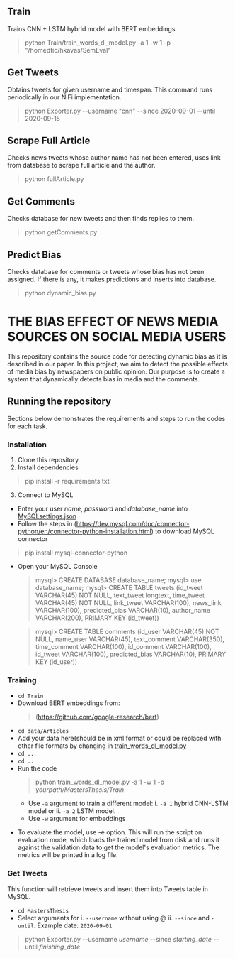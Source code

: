 
## Train
Trains CNN + LSTM hybrid model with BERT embeddings.
> python Train/train_words_dl_model.py -a 1 -w 1 -p "/homedtic/hkavas/SemEval" 

## Get Tweets
Obtains tweets for given username and timespan. This command runs periodically in our NiFi implementation.
> python Exporter.py --username "cnn" --since 2020-09-01 --until 2020-09-15

## Scrape Full Article
Checks news tweets whose author name has not been entered, uses link from database to scrape full article and the author.
> python fullArticle.py

## Get Comments
Checks database for new tweets and then finds replies to them.
> python getComments.py 

## Predict Bias
Checks database for comments or tweets whose bias has not been assigned. If there is any, it makes predictions and inserts into database.
> python dynamic_bias.py

# THE BIAS EFFECT OF NEWS MEDIA SOURCES ON SOCIAL MEDIA USERS
This repository contains the source code for detecting dynamic bias as it is described in our paper.
In this project, we aim to detect the possible effects of media bias by newspapers on public opinion. Our purpose is to create a system that dynamically detects bias in media and the comments.

## Running the repository
Sections below demonstrates the requirements and steps to run the codes for each task.
### Installation
1. Clone this repository
2. Install dependencies
> pip install -r requirements.txt
3. Connect to MySQL
  - Enter your user *name*, *password* and *database_name* into [MySQLsettings.json](https://github.com/hmtkvs/MastersThesis/blob/master/MySQLsettings.json)
  - Follow the steps in (https://dev.mysql.com/doc/connector-python/en/connector-python-installation.html) to download MySQL connector 
  > pip install mysql-connector-python
  - Open your MySQL Console
    > mysql> CREATE DATABASE database_name;
    > mysql> use database_name;
    > mysql> CREATE TABLE tweets (id_tweet VARCHAR(45) NOT NULL, text_tweet longtext,
       time_tweet VARCHAR(45) NOT NULL, link_tweet VARCHAR(100), news_link VARCHAR(100), predicted_bias VARCHAR(10), author_name VARCHAR(200), PRIMARY KEY (id_tweet))
       
    > mysql> CREATE TABLE comments (id_user VARCHAR(45) NOT NULL, name_user VARCHAR(45),
       text_comment VARCHAR(350), time_comment VARCHAR(100), id_comment VARCHAR(100), id_tweet VARCHAR(100), predicted_bias VARCHAR(10), PRIMARY KEY (id_user))
    
  
### Training
- `cd Train`
- Download BERT embeddings from:
  > (https://github.com/google-research/bert)
- `cd data/Articles`
- Add your data here(should be in xml format or could be replaced with other file formats by changing in [train_words_dl_model.py](https://github.com/hmtkvs/MastersThesis/blob/master/Train/train_words_dl_model.py)
- `cd ..`
- `cd ..`
- Run the code
  > python train_words_dl_model.py -a 1 -w 1 -p *yourpath/MastersThesis/Train*
  - Use `-a` argument to train a different model:
    i. `-a 1` hybrid CNN-LSTM model or
    ii. `-a 2` LSTM model.
  - Use `-w` argument for embeddings

* To evaluate the model, use -e option. This will run the script on evaluation mode, which loads the trained model from disk and runs it against the validation data to get  the model's evaluation metrics. The metrics will be printed in a log file.

### Get Tweets
This function will retrieve tweets and insert them into Tweets table in MySQL.
- `cd MastersThesis`
- Select arguments for 
  i. `--username` without using @
  ii. `--since` and `-until`. Example date: `2020-09-01`
> python Exporter.py --username *username* --since *starting_date* --until *finishing_date* 








